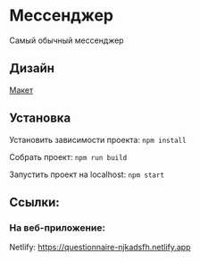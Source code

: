 
# Мессенджер

Самый обычный мессенджер

## Дизайн
[Макет](https://www.figma.com/design/5RrnBZvElcfQRaIa0AMcul/yandex-messanger?node-id=0-1&m=dev&t=Zkt5bxongHMW9406-1)

## Установка
Установить зависимости проекта: `npm install`

Собрать проект: `npm run build`

Запустить проект на localhost: `npm start`

## Ссылки:

### На веб-приложение:

Netlify: https://questionnaire-njkadsfh.netlify.app